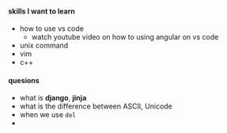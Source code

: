 #### skills I want to learn

- how to use vs code
  - watch youtube video on how to using angular on vs code
- unix command
- vim
- c++



#### quesions

- what is **django**, **jinja**
- what is the difference between ASCII, Unicode
- when we use ```del```
- 